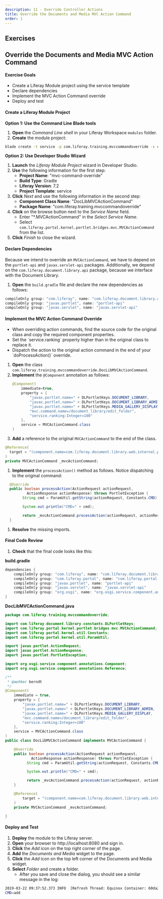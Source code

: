```yaml
---
description: 11 - Override Controller Actions
title: Override the Documents and Media MVC Action Command
order: 1
---
```


<h2 class="exercise">Exercises</h2>

## Override the Documents and Media MVC Action Command

<div class="ahead">
<h4>Exercise Goals</h4>
	<ul>
		<li>Create a Liferay Module project using the service template</li>
		<li>Declare dependencies</li>
		<li>Implement the MVC Action Command override</li>
		<li>Deploy and test</li>
	</ul>
</div>

#### Create a Liferay Module Project

**Option 1: Use the Command Line Blade tools**

1. **Open** the _Command Line shell_ in your Liferay Workspace `modules` folder.
1. **Create** the module project:
```bash
blade create -t service -p com.liferay.training.mvccommandoverride -s com.liferay.portal.kernel.portlet.bridges.mvc.MVCActionCommand -c DocLibMVCActionCommand mvc-command-override 
```
	
**Option 2: Use Developer Studio Wizard**

1. **Launch** the *Liferay Module Project* wizard in Developer Studio.
1. **Use** the following information for the first step:
	* __Project Name__:  "mvc-command-override"
	* __Build Type__: Gradle
	* __Liferay Version__: 7.2
	* __Project Template__: service
1. **Click** *Next* and use the following information in the second step:
	* __Component Class Name__: "DocLibMVCActionCommand"
	* __Package Name__: "com.liferay.training.mvccommandoverride"
1. **Click** on the browse button next to the *Service Name* field.
	* Enter "\*.MVCActionCommand" in the *Select Service Name*.
	* Select `com.liferay.portal.kernel.portlet.bridges.mvc.MVCActionCommand` from the list.
1. **Click** *Finish* to close the wizard.

#### Declare Dependencies

Because we intend to override an `MVCActionCommand`, we have to depend on the `portlet-api` and `javax.servlet-api` packages. Additionally, we depend on the `com.liferay.document.library.api` package, because we interface with the Document Library. 

1. **Open** the `build.gradle` file and declare the new dependencies as follows:

```groovy
compileOnly group: "com.liferay", name: "com.liferay.document.library.api"
compileOnly group: "javax.portlet", name: "portlet-api"
compileOnly group: "javax.servlet", name: "javax.servlet-api"
```
  
#### Implement the MVC Action Command Override

<div class="note">
<ul>
	<li>When overriding action commands, find the source code for the original class and copy the required component properties.</li>
	<li>Set the `service.ranking` property higher than in the original class to replace it.</li>
	<li>Dispatch the action to the original action command in the end of your `doProcessAction()` override.</li>
</ul>
</div>

1. **Open** the class `com.liferay.training.mvccommandoverride.DocLibMVCActionCommand`.
1. **Implement** the `@Component` annotation as follows:
	```java
	@Component(
		immediate=true,
		property = {
			"javax.portlet.name=" + DLPortletKeys.DOCUMENT_LIBRARY,
			"javax.portlet.name=" + DLPortletKeys.DOCUMENT_LIBRARY_ADMIN,
			"javax.portlet.name=" + DLPortletKeys.MEDIA_GALLERY_DISPLAY,
			"mvc.command.name=/document_library/edit_folder",
			"service.ranking:Integer=100"
		},
		service = MVCActionCommand.class
	)
	```
1. **Add** a reference to the original `MVCActionCommand` to the end of the class.
  ```java
  @Reference(
    target = "(component.name=com.liferay.document.library.web.internal.portlet.action.EditFolderMVCActionCommand)"
  )
  private MVCActionCommand _mvcActionCommand;
  ```
1. **Implement** the `processAction()` method as follows. Notice dispatching to the original command:
  ```java
	@Override
	public boolean processAction(ActionRequest actionRequest, 
			ActionResponse actionResponse) throws PortletException {
		  String cmd = ParamUtil.getString(actionRequest, Constants.CMD);

		  System.out.println("CMD=" + cmd);

		  return _mvcActionCommand.processAction(actionRequest, actionResponse);
	}
  ```
1. **Resolve** the missing imports.

#### Final Code Review

1. **Check** that the final code looks like this:

**build.gradle**
```groovy
dependencies {
	compileOnly group: "com.liferay", name: "com.liferay.document.library.api"
	compileOnly group: "com.liferay.portal", name: "com.liferay.portal.kernel"
	compileOnly group: "javax.portlet", name: "portlet-api"
	compileOnly group: "javax.servlet", name: "javax.servlet-api"
	compileOnly group: "org.osgi", name: "org.osgi.service.component.annotations"
}
```
 
**DocLibMVCActionCommand.java**
```java
package com.liferay.training.mvccommandoverride;

import com.liferay.document.library.constants.DLPortletKeys;
import com.liferay.portal.kernel.portlet.bridges.mvc.MVCActionCommand;
import com.liferay.portal.kernel.util.Constants;
import com.liferay.portal.kernel.util.ParamUtil;

import javax.portlet.ActionRequest;
import javax.portlet.ActionResponse;
import javax.portlet.PortletException;

import org.osgi.service.component.annotations.Component;
import org.osgi.service.component.annotations.Reference;

/**
 * @author berndt
 */
@Component(
	immediate = true,
	property = {
		"javax.portlet.name=" + DLPortletKeys.DOCUMENT_LIBRARY,
		"javax.portlet.name=" + DLPortletKeys.DOCUMENT_LIBRARY_ADMIN,
		"javax.portlet.name=" + DLPortletKeys.MEDIA_GALLERY_DISPLAY,
		"mvc.command.name=/document_library/edit_folder",
		"service.ranking:Integer=100"
	},
	service = MVCActionCommand.class
)
public class DocLibMVCActionCommand implements MVCActionCommand {

	@Override
	public boolean processAction(ActionRequest actionRequest, 
			ActionResponse actionResponse) throws PortletException {
		  String cmd = ParamUtil.getString(actionRequest, Constants.CMD);

		  System.out.println("CMD=" + cmd);

		  return _mvcActionCommand.processAction(actionRequest, actionResponse);
	}

	@Reference(
		target = "(component.name=com.liferay.document.library.web.internal.portlet.action.EditFolderMVCActionCommand)"
	)
	private MVCActionCommand _mvcActionCommand;

}
```

#### Deploy and Test

1. **Deploy** the module to the Liferay server.
1. **Open** your browser to http://localhost:8080 and sign in.
1. **Click** the *Add* icon on the top right corner of the page.
1. **Add** the *Documents and Media* widget to the page.
1. **Click** the *Add* icon on the top left corner of the Documents and Media widget.
1. **Select** *Folder* and create a folder.
	* After you save and close the dialog, you should see a similar message in the log:
```bash
2019-03-22 09:37:52.373 INFO  [Refresh Thread: Equinox Container: 60da2b19-804c-0019-15e4-bd8acc061cb6][BundleStartStopLogger:35] STARTED com.liferay.training.mvccommandoverride_1.0.0 [965]
CMD=add
```

<!--
#### Takeaways

MVC Commands are the foundation in much of Liferay's application code. After running through this exercise, you should be able to use the pattern here to customize other Liferay applications that are implemented using MVCPortlet and MVC Commands. The same pattern can be used to extend and override MVCRenderCommand, MVCActionCommand, and MVCResourceCommand.
-->